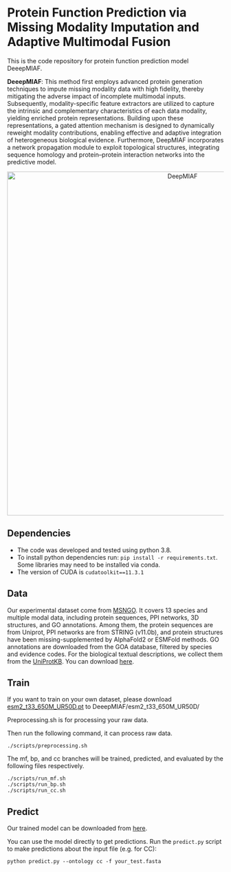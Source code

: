 # Protein Function Prediction via Missing Modality Imputation and Adaptive Multimodal Fusion

This is the code repository for protein function prediction model DeeepMIAF. 

**DeeepMIAF**: This method first employs advanced protein generation techniques to impute missing modality data with high fidelity, thereby mitigating the adverse impact of incomplete multimodal inputs. Subsequently, modality-specific feature extractors are utilized to capture the intrinsic and complementary characteristics of each data modality, yielding enriched protein representations. Building upon these representations, a gated attention mechanism is designed to dynamically reweight modality contributions, enabling effective and adaptive integration of heterogeneous biological evidence. Furthermore, DeepMIAF incorporates a network propagation module to exploit topological structures, integrating sequence homology and protein–protein interaction networks into the predictive model.

<div align=center><img width="800" alt="DeepMIAF" src="https://github.com/Candyperfect/DeepMIAF/tree/main/images/DeepMIAF.png"></div>

## Dependencies
* The code was developed and tested using python 3.8.
* To install python dependencies run: `pip install -r requirements.txt`. Some libraries may need to be installed via conda.
* The version of CUDA is `cudatoolkit==11.3.1`

## Data
Our experimental dataset come from [MSNGO](https://github.com/blingbell/MSNGO/tree/master/data). It covers 13 species and multiple modal data, including protein sequences, PPI networks, 3D structures, and GO annotations. Among them, the protein sequences are from Uniprot, PPI networks are from STRING (v11.0b), and protein structures have been missing-supplemented by AlphaFold2 or ESMFold methods. GO annotations are downloaded from the GOA database, filtered by species and evidence codes. For the biological textual descriptions, we collect them from the [UniProtKB](https://www.uniprot.org/). You can download [here](https://github.com/Candyperfect/DeepMIAF/tree/main/data).


## Train

If you want to train on your own dataset, please download [esm2_t33_650M_UR50D.pt](https://github.com/facebookresearch/esm?tab=readme-ov-file#esmfold) to DeeepMIAF/esm2_t33_650M_UR50D/

Preprocessing.sh is for processing your raw data. 

Then run the following command, it can process raw data.
```
./scripts/preprocessing.sh
```

The mf, bp, and cc branches will be trained, predicted, and evaluated by the following files respectively.
```
./scripts/run_mf.sh
./scripts/run_bp.sh
./scripts/run_cc.sh
```

## Predict

Our trained model can be downloaded from [here](https://github.com/blingbell/MSNGO/tree/master/DeepMIAF_models). 

You can use the model directly to get predictions. Run the `predict.py` script to make predictions about the input file (e.g. for CC):
```
python predict.py --ontology cc -f your_test.fasta
```

